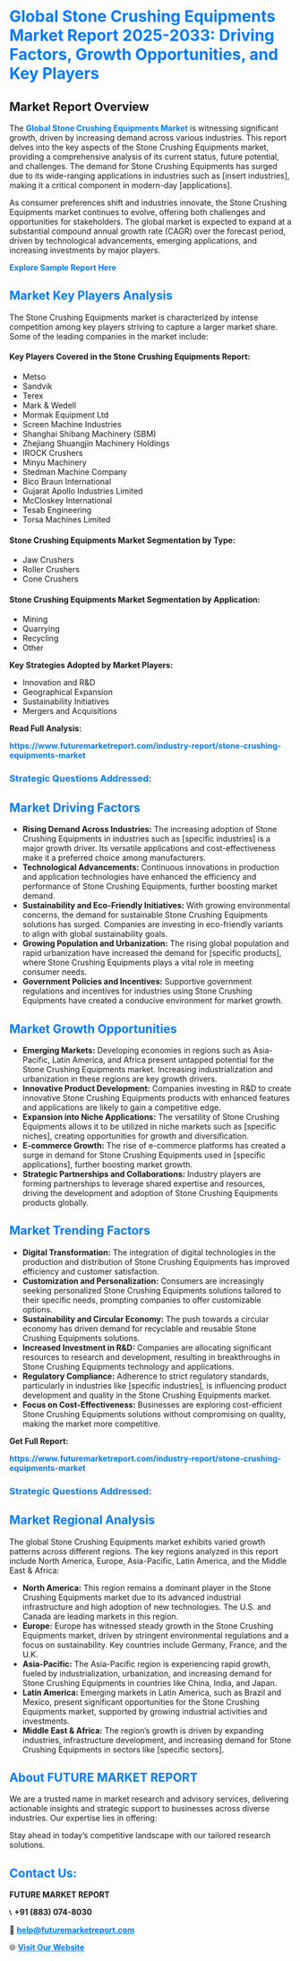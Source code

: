 <h1 style="color: #007BFF;">Global Stone Crushing Equipments Market Report 2025-2033: Driving Factors, Growth Opportunities, and Key Players</h1>

<section id="overview">
<h2>Market Report Overview</h2>
<p>The <a href="https://www.futuremarketreport.com/industry-report/stone-crushing-equipments-market" style="color: #007BFF; text-decoration: none;"><strong>Global Stone Crushing Equipments Market</strong></a> is witnessing significant growth, driven by increasing demand across various industries. This report delves into the key aspects of the Stone Crushing Equipments market, providing a comprehensive analysis of its current status, future potential, and challenges. The demand for Stone Crushing Equipments has surged due to its wide-ranging applications in industries such as [insert industries], making it a critical component in modern-day [applications].</p>
<p>As consumer preferences shift and industries innovate, the Stone Crushing Equipments market continues to evolve, offering both challenges and opportunities for stakeholders. The global market is expected to expand at a substantial compound annual growth rate (CAGR) over the forecast period, driven by technological advancements, emerging applications, and increasing investments by major players.</p>
</section>

<section id="overview">
<p><a href="https://www.futuremarketreport.com/request-sample/reportId=91442" style="color: #007BFF; text-decoration: none;"><strong>Explore Sample Report Here</strong></a></p>
</section>

<section id="key-players">
<h2 style="color: #007BFF;">Market Key Players Analysis</h2>
<p>The Stone Crushing Equipments market is characterized by intense competition among key players striving to capture a larger market share. Some of the leading companies in the market include:</p>
<h4>Key Players Covered in the Stone Crushing Equipments Report:</h4>
<ul><li>Metso</li><li>Sandvik</li><li>Terex</li><li>Mark &amp; Wedell</li><li>Mormak Equipment Ltd</li><li>Screen Machine Industries</li><li>Shanghai Shibang Machinery (SBM)</li><li>Zhejiang Shuangjin Machinery Holdings</li><li>IROCK Crushers</li><li>Minyu Machinery</li><li>Stedman Machine Company</li><li>Bico Braun International</li><li>Gujarat Apollo Industries Limited</li><li>McCloskey International</li><li>Tesab Engineering</li><li>Torsa Machines Limited</li></ul>
<h4>Stone Crushing Equipments Market Segmentation by Type:</h4>
<ul><li>Jaw Crushers</li><li>Roller Crushers</li><li>Cone Crushers</li></ul>

<h4>Stone Crushing Equipments Market Segmentation by Application:</h4>
<ul><li>Mining</li><li>Quarrying</li><li>Recycling</li><li>Other</li></ul>
<p><strong>Key Strategies Adopted by Market Players:</strong></p>
<ul>
<li>Innovation and R&D</li>
<li>Geographical Expansion</li>
<li>Sustainability Initiatives</li>
<li>Mergers and Acquisitions</li>
</ul>
</section>

<section>
<p><strong>Read Full Analysis: </strong></p><a href="https://www.futuremarketreport.com/industry-report/stone-crushing-equipments-market" style="color: #007BFF; text-decoration: none;"><strong>https://www.futuremarketreport.com/industry-report/stone-crushing-equipments-market</strong></a>
<h3 style="color: #007BFF;">Strategic Questions Addressed:</h3>
</section>

<section id="driving-factors">
<h2 style="color: #007BFF;">Market Driving Factors</h2>
<ul>
<li><strong>Rising Demand Across Industries:</strong> The increasing adoption of Stone Crushing Equipments in industries such as [specific industries] is a major growth driver. Its versatile applications and cost-effectiveness make it a preferred choice among manufacturers.</li>
<li><strong>Technological Advancements:</strong> Continuous innovations in production and application technologies have enhanced the efficiency and performance of Stone Crushing Equipments, further boosting market demand.</li>
<li><strong>Sustainability and Eco-Friendly Initiatives:</strong> With growing environmental concerns, the demand for sustainable Stone Crushing Equipments solutions has surged. Companies are investing in eco-friendly variants to align with global sustainability goals.</li>
<li><strong>Growing Population and Urbanization:</strong> The rising global population and rapid urbanization have increased the demand for [specific products], where Stone Crushing Equipments plays a vital role in meeting consumer needs.</li>
<li><strong>Government Policies and Incentives:</strong> Supportive government regulations and incentives for industries using Stone Crushing Equipments have created a conducive environment for market growth.</li>
</ul>
</section>

<section id="growth-opportunities">
<h2 style="color: #007BFF;">Market Growth Opportunities</h2>
<ul>
<li><strong>Emerging Markets:</strong> Developing economies in regions such as Asia-Pacific, Latin America, and Africa present untapped potential for the Stone Crushing Equipments market. Increasing industrialization and urbanization in these regions are key growth drivers.</li>
<li><strong>Innovative Product Development:</strong> Companies investing in R&D to create innovative Stone Crushing Equipments products with enhanced features and applications are likely to gain a competitive edge.</li>
<li><strong>Expansion into Niche Applications:</strong> The versatility of Stone Crushing Equipments allows it to be utilized in niche markets such as [specific niches], creating opportunities for growth and diversification.</li>
<li><strong>E-commerce Growth:</strong> The rise of e-commerce platforms has created a surge in demand for Stone Crushing Equipments used in [specific applications], further boosting market growth.</li>
<li><strong>Strategic Partnerships and Collaborations:</strong> Industry players are forming partnerships to leverage shared expertise and resources, driving the development and adoption of Stone Crushing Equipments products globally.</li>
</ul>
</section>

<section id="trending-factors">
<h2 style="color: #007BFF;">Market Trending Factors</h2>
<ul>
<li><strong>Digital Transformation:</strong> The integration of digital technologies in the production and distribution of Stone Crushing Equipments has improved efficiency and customer satisfaction.</li>
<li><strong>Customization and Personalization:</strong> Consumers are increasingly seeking personalized Stone Crushing Equipments solutions tailored to their specific needs, prompting companies to offer customizable options.</li>
<li><strong>Sustainability and Circular Economy:</strong> The push towards a circular economy has driven demand for recyclable and reusable Stone Crushing Equipments solutions.</li>
<li><strong>Increased Investment in R&D:</strong> Companies are allocating significant resources to research and development, resulting in breakthroughs in Stone Crushing Equipments technology and applications.</li>
<li><strong>Regulatory Compliance:</strong> Adherence to strict regulatory standards, particularly in industries like [specific industries], is influencing product development and quality in the Stone Crushing Equipments market.</li>
<li><strong>Focus on Cost-Effectiveness:</strong> Businesses are exploring cost-efficient Stone Crushing Equipments solutions without compromising on quality, making the market more competitive.</li>
</ul>
</section>

<section>
<p><strong>Get Full Report: </strong></p><a href="https://www.futuremarketreport.com/industry-report/stone-crushing-equipments-market" style="color: #007BFF; text-decoration: none;"><strong>https://www.futuremarketreport.com/industry-report/stone-crushing-equipments-market</strong></a>
<h3 style="color: #007BFF;">Strategic Questions Addressed:</h3>
</section>


<section id="regional-analysis">
<h2 style="color: #007BFF;">Market Regional Analysis</h2>
<p>The global Stone Crushing Equipments market exhibits varied growth patterns across different regions. The key regions analyzed in this report include North America, Europe, Asia-Pacific, Latin America, and the Middle East & Africa:</p>
<ul>
<li><strong>North America:</strong> This region remains a dominant player in the Stone Crushing Equipments market due to its advanced industrial infrastructure and high adoption of new technologies. The U.S. and Canada are leading markets in this region.</li>
<li><strong>Europe:</strong> Europe has witnessed steady growth in the Stone Crushing Equipments market, driven by stringent environmental regulations and a focus on sustainability. Key countries include Germany, France, and the U.K.</li>
<li><strong>Asia-Pacific:</strong> The Asia-Pacific region is experiencing rapid growth, fueled by industrialization, urbanization, and increasing demand for Stone Crushing Equipments in countries like China, India, and Japan.</li>
<li><strong>Latin America:</strong> Emerging markets in Latin America, such as Brazil and Mexico, present significant opportunities for the Stone Crushing Equipments market, supported by growing industrial activities and investments.</li>
<li><strong>Middle East & Africa:</strong> The region’s growth is driven by expanding industries, infrastructure development, and increasing demand for Stone Crushing Equipments in sectors like [specific sectors].</li>
</ul>
</section>

<footer>
<h2 style="color: #007BFF;">About FUTURE MARKET REPORT</h2>
<p>We are a trusted name in market research and advisory services, delivering actionable insights and strategic support to businesses across diverse industries. Our expertise lies in offering:</p>

<p>Stay ahead in today’s competitive landscape with our tailored research solutions.</p>

<h2 style="color: #007BFF;">Contact Us:</h2>
<p><strong>FUTURE MARKET REPORT</strong></p>
<p>📞 <strong>+91 (883) 074-8030</strong></p>
<p>📧 <strong><a href="mailto:help@futuremarketreport.com" style="color: #007BFF;">help@futuremarketreport.com</a></strong></p>
<p>🌐 <strong><a href="https://www.futuremarketreport.com/" style="color: #007BFF;">Visit Our Website</a></strong></p>
</footer>